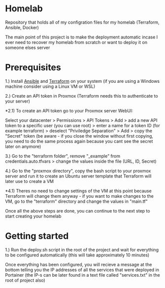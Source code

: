 # Homelab
Repository that holds all of my configration files for my homelab (Terraform, Ansible, Docker)

The main point of this project is to make the deployment automatic incase I ever need to recover my homelab from scratch or want to deploy it on someone elses server

# Prerequisites

1.) Install [Ansible](https://docs.ansible.com/ansible/latest/installation_guide/intro_installation.html#installation-guide) and [Terraform](https://developer.hashicorp.com/terraform/install?product_intent=terraform#linux) on your system (if you are using a Windows machine consider using a Linux VM or WSL)

2.) Create an API token in Proxmox (Terraform needs this to authenticate to your server)

*2.1) To create an API token go to your Proxmox server WebUI:

Select your datacenter > Permissions > API Tokens > Add > add a new API token to a specific user (you can use root) > enter a name for a token ID (for example terraform) > deselect "Priviledge Separation" > Add > copy the "Secret" token (be aware - if you close the window without first copying, you need to do the same process again because you cant see the secret later on anymore)

3.) Go to the "terraform folder", remove "_example" from credentials.auto.tfvars > change the values inside the file (URL, ID, Secret)

4.) Go to the "proxmox directory", copy the bash script to your proxmox server and run it to create an Ubuntu server template that Terraform will later use to create a VM

*4.1) Theres no need to change settings of the VM at this point because Terraform will change them anyway - if you want to make changes to the VM, go to the "terraform" directory and change the values in "main.tf"

Once all the above steps are done, you can continue to the next step to start creating your homelab

# Getting started

1.) Run the deploy.sh script in the root of the project and wait for everything to be configured automatically (this will take approximately 10 minutes)

Once everything has been configured, you will recieve a message at the bottom telling you the IP addresses of all the services that were deployed in Portainer (the IP-s can be later found in a text file called "services.txt" in the root of project also)